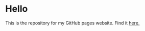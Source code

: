 # Hello

This is the repository for my GitHub pages website. Find it [here.](https://ahmadsobohhh.github.io/Website)

